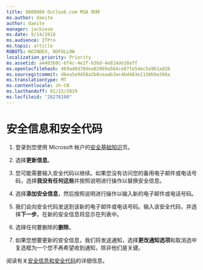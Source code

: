 ```yaml
---
title: 8000060 Outlook.com MSA 校样
ms.author: daeite
author: daeite
manager: jackiesm
ms.date: 9/14/2018
ms.audience: ITPro
ms.topic: article
ROBOTS: NOINDEX, NOFOLLOW
localization_priority: Priority
ms.assetid: a4403b0c-6f4c-4e2f-b3bd-4e814de10aff
ms.openlocfilehash: 469a48d70dea82069a564ce87fe54ec5a961ad26
ms.sourcegitcommit: d6ea5e9458a2b8ceaab3ac4bd483e1130b9a398a
ms.translationtype: MT
ms.contentlocale: zh-CN
ms.lasthandoff: 01/15/2019
ms.locfileid: "28278100"
---
```

# <a name="security-info-and-security-codes"></a>安全信息和安全代码

1. 登录到您使用 Microsoft 帐户的[安全基础知识](https://account.microsoft.com/security)页。 
    
2. 选择**更新信息**。 
    
3. 您可能需要输入安全代码以继续。如果您没有访问您的备用电子邮件或电话号码，选择**我没有任何这些**并按照说明进行操作以替换安全信息。 
    
4. 选择**添加安全信息**，然后按照说明进行操作以输入新的电子邮件或电话号码。 
    
5. 我们会向安全代码发送到该新的电子邮件或电话号码。输入该安全代码，并选择**下一步**。在新的安全信息将显示在列表中。 
    
6. 选择任何要删除的**删除**。 
    
7. 如果您想要更新的安全信息，我们将发送通知，选择**更改通知选项**和取消选中复选框为一个您不再希望收到通知，除非他们是关键。 
    
阅读有关[安全信息和安全代码](https://support.microsoft.com/help/12428/)的详细信息。
  


